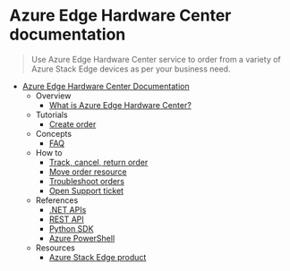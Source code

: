 # Azure Edge Hardware Center documentation
> Use Azure Edge Hardware Center service to order from a variety of Azure Stack Edge devices as per your business need.
  - [Azure Edge Hardware Center Documentation](https://learn.microsoft.com/en-us/azure/azure-edge-hardware-center/)
    - Overview
      - [What is Azure Edge Hardware Center?](https://learn.microsoft.com/en-us/azure/azure-edge-hardware-center/azure-edge-hardware-center-overview)
    - Tutorials
      - [Create order](https://learn.microsoft.com/en-us/azure/azure-edge-hardware-center/azure-edge-hardware-center-create-order)
    - Concepts
      - [FAQ](https://learn.microsoft.com/en-us/azure/azure-edge-hardware-center/azure-edge-hardware-center-faq.yml)
    - How to
      - [Track, cancel, return order](https://learn.microsoft.com/en-us/azure/azure-edge-hardware-center/azure-edge-hardware-center-manage-order)
      - [Move order resource](https://learn.microsoft.com/en-us/azure/azure-edge-hardware-center/azure-edge-hardware-center-resource-move-subscription-resource-group)
      - [Troubleshoot orders](https://learn.microsoft.com/en-us/azure/azure-edge-hardware-center/azure-edge-hardware-center-troubleshoot-order)
      - [Open Support ticket](https://learn.microsoft.com/en-us/azure/azure-edge-hardware-center/azure-edge-hardware-center-contact-microsoft-support)
    - References
      - [.NET APIs](https://learn.microsoft.com/dotnet/api/overview/azure/edgeorder)
      - [REST API](https://learn.microsoft.com/rest/api/edgehardwarecenter/)
      - [Python SDK](https://pypi.org/project/azure-mgmt-edgeorder/1.0.0/)
      - [Azure PowerShell](https://learn.microsoft.com/powershell/module/az.edgeorder/)
    - Resources
      - [Azure Stack Edge product](https://azure.microsoft.com/services/storage/databox/edge/)

